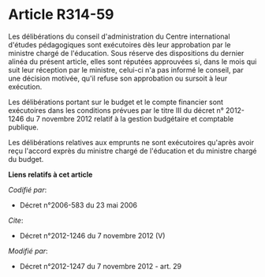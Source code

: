 # Article R314-59

Les délibérations du conseil d'administration du Centre international d'études pédagogiques sont exécutoires dès leur
approbation par le ministre chargé de l'éducation. Sous réserve des dispositions du dernier alinéa du présent article, elles
sont réputées approuvées si, dans le mois qui suit leur réception par le ministre, celui-ci n'a pas informé le conseil, par
une décision motivée, qu'il refuse son approbation ou sursoit à leur exécution. 

Les délibérations portant sur le budget et le compte financier sont exécutoires dans les conditions prévues par le titre III
du décret n° 2012-1246 du 7 novembre 2012 relatif à la gestion budgétaire et comptable publique. 

Les délibérations relatives aux emprunts ne sont exécutoires qu'après avoir reçu l'accord exprès du ministre chargé de
l'éducation et du ministre chargé du budget.

**Liens relatifs à cet article**

_Codifié par_:

  - Décret n°2006-583 du 23 mai 2006

_Cite_:

  - Décret n°2012-1246 du 7 novembre 2012 (V)

_Modifié par_:

  - Décret n°2012-1247 du 7 novembre 2012 - art. 29
